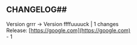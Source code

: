 ## CHANGELOG##
Version grrr -> Version ffffuuuuck | 1 changes</br>Release: [https://google.com](https://google.com)</br> - 1
